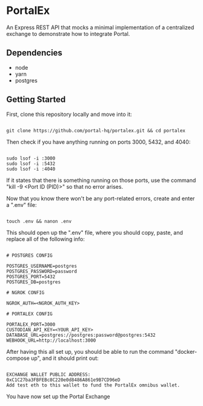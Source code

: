 # PortalEx

An Express REST API that mocks a minimal implementation of a centralized exchange to demonstrate how to integrate Portal.

## Dependencies

- node
- yarn
- postgres

## Getting Started

First, clone this repository locally and move into it:
```

git clone https://github.com/portal-hq/portalex.git && cd portalex

```

Then check if you have anything running on ports 3000, 5432, and 4040:
```

sudo lsof -i :3000
sudo lsof -i :5432
sudo lsof -i :4040

```

If it states that there is something running on those ports, use the command "kill -9 <Port ID (PID)>" so that no error arises.

Now that you know there won't be any port-related errors, create and enter a ".env" file:
```

touch .env && nanon .env

```

This should open up the ".env" file, where you should copy, paste, and replace all of the following info:
```

# POSTGRES CONFIG

POSTGRES_USERNAME=postgres
POSTGRES_PASSWORD=password
POSTGRES_PORT=5432
POSTGRES_DB=postgres

# NGROK CONFIG

NGROK_AUTH=<NGROK_AUTH_KEY>

# PORTALEX CONFIG

PORTALEX_PORT=3000
CUSTODIAN_API_KEY=<YOUR_API_KEY>
DATABASE_URL=postgres://postgres:password@postgres:5432
WEBHOOK_URL=http://localhost:3000

```

After having this all set up, you should be able to run the command "docker-compose up", and it should print out:
```

EXCHANGE WALLET PUBLIC ADDRESS: 0xC1C27ba3FBFEBc8C220e0d8486A861e9B7CD96eD
Add test eth to this wallet to fund the PortalEx omnibus wallet.

```
You have now set up the Portal Exchange

